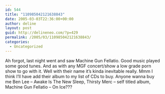 ```yaml
---
id: 544
title: "110985042121638843"
date: 2005-03-03T22:36:00+00:00
author: deline
layout: post
guid: http://delineneo.com/?p=429
permalink: /2005/03/110985042121638843/
categories:
  - Uncategorized
---
```

Ah forgot, last night went and saw Machine Gun Fellatio. Good music played some good tunes. And as with any MGF concert/show a low grade porn show to go with it. Well with their name it&#8217;s kinda inevitable really. Mmm I think I&#8217;ll have add their album to my list of CDs to buy. Anyone wanna buy me Ben Lee &#8211; Awake Is The New Sleep, Thirsty Merc &#8211; self titled album, Machine Gun Fellatio &#8211; On Ice???